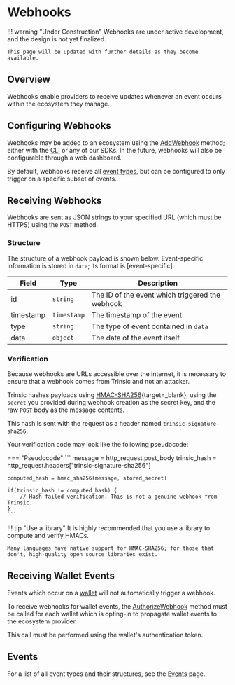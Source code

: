 # Webhooks
!!! warning "Under Construction"
    Webhooks are under active development, and the design is not yet finalized.

    This page will be updated with further details as they become available.

## Overview

Webhooks enable providers to receive updates whenever an event occurs within the ecosystem they manage.

## Configuring Webhooks

Webhooks may be added to an ecosystem using the [AddWebhook](/reference/services/provider-service.md#add-webhook) method; either with the [CLI](/cli/index.md) or any of our SDKs. In the future, webhooks will also be configurable through a web dashboard.

By default, webhooks receive all [event types](#events), but can be configured to only trigger on a specific subset of events.

## Receiving Webhooks

Webhooks are sent as JSON strings to your specified URL (which must be HTTPS) using the `POST` method. 

### Structure

The structure of a webhook payload is shown below. Event-specific information is stored in `data`; its format is [event-specific].

| Field     | Type        | Description                                     |
| --------- | ----------- | ----------------------------------------------- |
| id        | `string`    | The ID of the event which triggered the webhook |
| timestamp | `timestamp` | The timestamp of the event                      |
| type      | `string`    | The type of event contained in `data`           |
| data      | `object`    | The data of the event itself                    |


### Verification

Because webhooks are URLs accessible over the internet, it is necessary to ensure that a webhook comes from Trinsic and not an attacker.    

Trinsic hashes payloads using [HMAC-SHA256](https://en.wikipedia.org/wiki/HMAC){target=_blank}, using the `secret` you provided during webhook creation as the secret key, and the raw `POST` body as the message contents.

This hash is sent with the request as a header named `trinsic-signature-sha256`.

Your verification code may look like the following pseudocode:

=== "Pseudocode"
    ```
    message = http_request.post_body
    trinsic_hash = http_request.headers["trinsic-signature-sha256"]

    computed_hash = hmac_sha256(message, stored_secret)

    if(trinsic_hash != computed_hash) {
        // Hash failed verification. This is not a genuine webhook from Trinsic.
    }
    ```

!!! tip "Use a library"
    It is highly recommended that you use a library to compute and verify HMACs.

    Many languages have native support for HMAC-SHA256; for those that don't, high-quality open source libraries exist.


## Receiving Wallet Events

Events which occur on a [wallet](/learn/platform/wallets.md) will not automatically trigger a webhook.

To receive webhooks for wallet events, the [AuthorizeWebhook](/reference/services/account-service.md#authorize-webhook) method must be called for each wallet which is opting-in to propagate wallet events to the ecosystem provider.

This call must be performed using the wallet's authentication token.

## Events

For a list of all event types and their structures, see the [Events](/reference/events.md) page.